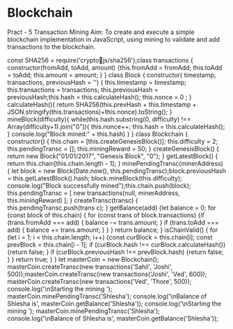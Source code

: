 # Blockchain
Pract - 5 Transaction Mining
Aim: To create and execute a simple blockchain implementation in JavaScript, using mining to validate and add transactions to the blockchain.

const SHA256 = require('cryptojs/sha256');class transactions {
constructor(fromAdd, toAdd, 
amount) {this.fromAdd =
fromAdd;
this.toAdd = toAdd;
this.amount =
amount;
}
}
class Block {
constructor( timestamp, transactions, previousHash = '') {
this.timestamp = timestamp;
this.transactions = transactions;
this.previousHash = 
previousHash;this.hash = 
this.calculateHash(); this.nonce
= 0 ;
}
calculateHash(){
return SHA256(this.prevHash + this.timestamp +
JSON.stringify(this.transactions)+this.nonce).toString();
}
mineBlock(difficulty){
while(this.hash.substring(0, difficulty) !== Array(difficulty+1).join("0")){
this.nonce++;
this.hash = this.calculateHash();
}
console.log("Block mined:" + this.hash)
}
}
class Blockchain 
{
constructor()
{
this.chain = 
[this.createGenesisBlock()];
this.difficulty = 2;
this.pendingTransc = 
[]; this.miningReward
= 50;
}
createGenesisBlock() {
return new Block("01/01/2017", "Genesis Block", "0");
}
getLatestBlock() {
return this.chain[this.chain.length - 1];
}
minePendingTransc(minerAddress) {
let block = new Block(Date.now(), 
this.pendingTransc);block.previousHash = 
this.getLatestBlock().hash;
block.mineBlock(this.difficulty);
console.log("Block successfully 
mined");this.chain.push(block);
this.pendingTransc = [
new transactions(null, minerAddress, this.miningReward)
];
}
createTransc(transc) {
this.pendingTransc.push(trans
c);
}
getBalance(add) 
{let balance =
0;
for (const block of this.chain) {
for (const trans of 
block.transactions) {if
(trans.fromAdd === add) {
balance -= trans.amount;
}
if (trans.toAdd === add) {
balance += trans.amount;
}
}
}
return balance;
}
isChainValid() {
for (let i = 1; i < this.chain.length; 
i++) {const curBlock =
this.chain[i];
const prevBlock = this.chain[i - 1];
if (curBlock.hash !== 
curBlock.calculateHash()) {return false;
}
if (curBlock.previousHash !== 
prevBlock.hash) {return false;
}
}
return true;
}
}
let masterCoin = new Blockchain();
masterCoin.createTransc(new transactions('Sahil', 'Joshi', 
500));masterCoin.createTransc(new transactions('Joshi', 
'Ved', 600)); masterCoin.createTransc(new
transactions('Ved', 'Thore', 500));
console.log('\nStarting the mining ');
masterCoin.minePendingTransc('Shlesha');
console.log('\nBalance of Shlesha is', masterCoin.getBalance('Shlesha'));
console.log('\nStarting the mining ');
masterCoin.minePendingTransc('Shlesha');
console.log('\nBalance of Shlesha is', masterCoin.getBalance('Shlesha'));

